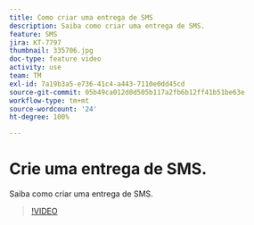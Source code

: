 ```yaml
---
title: Como criar uma entrega de SMS
description: Saiba como criar uma entrega de SMS.
feature: SMS
jira: KT-7797
thumbnail: 335706.jpg
doc-type: feature video
activity: use
team: TM
exl-id: 7a19b3a5-e736-41c4-a443-7110e0dd45cd
source-git-commit: 05b49ca012d0d505b117a2fb6b12ff41b51be63e
workflow-type: tm+mt
source-wordcount: '24'
ht-degree: 100%

---
```


# Crie uma entrega de SMS.

Saiba como criar uma entrega de SMS.

>[!VIDEO](https://video.tv.adobe.com/v/335706)
